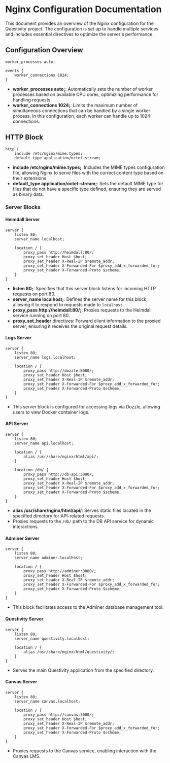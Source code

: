 # Nginx Configuration Documentation

This document provides an overview of the Nginx configuration for the Questivity project. The configuration is set up to handle multiple services and includes essential directives to optimize the server's performance.

## Configuration Overview

```nginx
worker_processes auto;

events {
    worker_connections 1024;
}
```

-   **worker_processes auto;**: Automatically sets the number of worker processes based on available CPU cores, optimizing performance for handling requests.
-   **worker_connections 1024;**: Limits the maximum number of simultaneous connections that can be handled by a single worker process. In this configuration, each worker can handle up to 1024 connections.

## HTTP Block

```nginx
http {
    include /etc/nginx/mime.types;
    default_type application/octet-stream;
```

-   **include /etc/nginx/mime.types;**: Includes the MIME types configuration file, allowing Nginx to serve files with the correct content type based on their extensions.
-   **default_type application/octet-stream;**: Sets the default MIME type for files that do not have a specific type defined, ensuring they are served as binary data.

### Server Blocks

#### Heimdall Server

```nginx
server {
    listen 80;
    server_name localhost;

    location / {
        proxy_pass http://heimdall:80/;
        proxy_set_header Host $host;
        proxy_set_header X-Real-IP $remote_addr;
        proxy_set_header X-Forwarded-For $proxy_add_x_forwarded_for;
        proxy_set_header X-Forwarded-Proto $scheme;
    }
}
```

-   **listen 80;**: Specifies that this server block listens for incoming HTTP requests on port 80.
-   **server_name localhost;**: Defines the server name for this block, allowing it to respond to requests made to `localhost`.
-   **proxy_pass http://heimdall:80/;**: Proxies requests to the Heimdall service running on port 80.
-   **proxy_set_header** directives: Forward client information to the proxied server, ensuring it receives the original request details.

#### Logs Server

```nginx
server {
    listen 80;
    server_name logs.localhost;

    location / {
        proxy_pass http://dozzle:8080/;
        proxy_set_header Host $host;
        proxy_set_header X-Real-IP $remote_addr;
        proxy_set_header X-Forwarded-For $proxy_add_x_forwarded_for;
        proxy_set_header X-Forwarded-Proto $scheme;
    }
}
```

-   This server block is configured for accessing logs via Dozzle, allowing users to view Docker container logs.

#### API Server

```nginx
server {
    listen 80;
    server_name api.localhost;

    location / {
        alias /usr/share/nginx/html/api/;
    }

    location /db/ {
        proxy_pass http://db-api:3000/;
        proxy_set_header Host $host;
        proxy_set_header X-Real-IP $remote_addr;
        proxy_set_header X-Forwarded-For $proxy_add_x_forwarded_for;
        proxy_set_header X-Forwarded-Proto $scheme;
    }
}
```

-   **alias /usr/share/nginx/html/api/**: Serves static files located in the specified directory for API-related requests.
-   Proxies requests to the `/db/` path to the DB API service for dynamic interactions.

#### Adminer Server

```nginx
server {
    listen 80;
    server_name adminer.localhost;

    location / {
        proxy_pass http://adminer:8080/;
        proxy_set_header Host $host;
        proxy_set_header X-Real-IP $remote_addr;
        proxy_set_header X-Forwarded-For $proxy_add_x_forwarded_for;
        proxy_set_header X-Forwarded-Proto $scheme;
    }
}
```

-   This block facilitates access to the Adminer database management tool.

#### Questivity Server

```nginx
server {
    listen 80;
    server_name questivity.localhost;

    location / {
        alias /usr/share/nginx/html/questivity/;
    }
}
```

-   Serves the main Questivity application from the specified directory.

#### Canvas Server

```nginx
server {
    listen 80;
    server_name canvas.localhost;

    location / {
        proxy_pass http://canvas:3000/;
        proxy_set_header Host $host;
        proxy_set_header X-Real-IP $remote_addr;
        proxy_set_header X-Forwarded-For $proxy_add_x_forwarded_for;
        proxy_set_header X-Forwarded-Proto $scheme;
    }
}
```

-   Proxies requests to the Canvas service, enabling interaction with the Canvas LMS.
